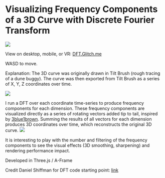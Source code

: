 # Visualizing Frequency Components of a 3D Curve with Discrete Fourier Transform

![](https://cdn.glitch.com/9b7da1a6-c1c0-4233-a217-94e0d5c696a8%2FDFT_Screenshot.PNG.jpg?v=1599416645984)

View on desktop, mobile, or VR: [DFT.Glitch.me](https://dft.glitch.me/)

WASD to move.

Explanation:
The 3D curve was originally drawn in Tilt Brush (rough tracing of a dune buggy). The curve was then exported from Tilt Brush as a series of X, Y, Z coordinates over time.

![](https://cdn.glitch.com/9b7da1a6-c1c0-4233-a217-94e0d5c696a8%2FTBCar.png?v=1599417341191)

I run a DFT over each coordinate time-series to produce frequency components for each dimension. These frequency components are visualized directly as a series of rotating vectors added tip to tail, inspired by [3blue1brown](https://bit.ly/2kfCcfI). Summing the results of all vectors for each dimension produces 3D coordinates over time, which reconstructs the original 3D curve.
![](https://cdn.glitch.com/9b7da1a6-c1c0-4233-a217-94e0d5c696a8%2FDFT_Arrows.jpg?v=1599417820125)

It is interesting to play with the number and filtering of the frequency components to see the visual effects (3D smoothing, sharpening) and rendering performance impact.

Developed in Three.js / A-Frame

Credit Daniel Shiffman for DFT code starting point: [link](https://editor.p5js.org/codingtrain/sketches/RfrZibjfL)
